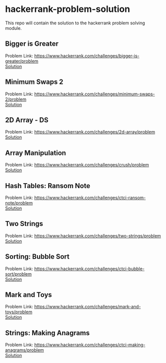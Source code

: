# hackerrank-problem-solution

This repo will contain the solution to the hackerrank problem solving module. 


## Bigger is Greater 
Problem Link: https://www.hackerrank.com/challenges/bigger-is-greater/problem <br>
<a href="https://github.com/zenius/hackerrank-problem-solving/blob/master/bigger-is-greater">Solution</a>

## Minimum Swaps 2
Problem Link: https://www.hackerrank.com/challenges/minimum-swaps-2/problem <br>
<a href="https://github.com/zenius/hackerrank-problem-solving/blob/master/minimum-swaps-2">Solution</a>

## 2D Array - DS
Problem Link: https://www.hackerrank.com/challenges/2d-array/problem <br>
<a href="https://github.com/zenius/hackerrank-problem-solving/blob/master/2d-array">Solution</a>

## Array Manipulation
Problem Link: https://www.hackerrank.com/challenges/crush/problem <br>
<a href="https://github.com/zenius/hackerrank-problem-solving/blob/master/crush">Solution</a>

## Hash Tables: Ransom Note
Problem Link: https://www.hackerrank.com/challenges/ctci-ransom-note/problem <br>
<a href="https://github.com/zenius/hackerrank-problem-solving/blob/master/ctci-ransom-note">Solution</a>


## Two Strings
Problem Link: https://www.hackerrank.com/challenges/two-strings/problem <br>
<a href="https://github.com/zenius/hackerrank-problem-solving/blob/master/two-strings">Solution</a>


## Sorting: Bubble Sort
Problem Link: https://www.hackerrank.com/challenges/ctci-bubble-sort/problem <br>
<a href="https://github.com/zenius/hackerrank-problem-solving/blob/master/ctci-bubble-sort">Solution</a>

## Mark and Toys
Problem Link: https://www.hackerrank.com/challenges/mark-and-toys/problem <br>
<a href="https://github.com/zenius/hackerrank-problem-solving/blob/master/mark-and-toys">Solution</a>

## Strings: Making Anagrams
Problem Link: https://www.hackerrank.com/challenges/ctci-making-anagrams/problem <br>
<a href="https://github.com/zenius/hackerrank-problem-solving/blob/master/ctci-making-anagrams">Solution</a>
